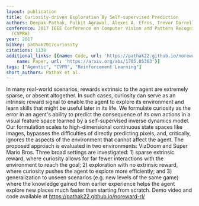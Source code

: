 ```yaml
---
layout: publication
title: Curiosity-driven Exploration By Self-supervised Prediction
authors: Deepak Pathak, Pulkit Agrawal, Alexei A. Efros, Trevor Darrell
conference: 2017 IEEE Conference on Computer Vision and Pattern Recognition Workshops
  (CVPRW)
year: 2017
bibkey: pathak2017curiosity
citations: 1138
additional_links: [{name: Code, url: 'https://pathak22.github.io/noreward-rl/'}, {
    name: Paper, url: 'https://arxiv.org/abs/1705.05363'}]
tags: ["Agentic", "CVPR", "Reinforcement Learning"]
short_authors: Pathak et al.
---
```

In many real-world scenarios, rewards extrinsic to the agent are extremely
sparse, or absent altogether. In such cases, curiosity can serve as an
intrinsic reward signal to enable the agent to explore its environment and
learn skills that might be useful later in its life. We formulate curiosity as
the error in an agent's ability to predict the consequence of its own actions
in a visual feature space learned by a self-supervised inverse dynamics model.
Our formulation scales to high-dimensional continuous state spaces like images,
bypasses the difficulties of directly predicting pixels, and, critically,
ignores the aspects of the environment that cannot affect the agent. The
proposed approach is evaluated in two environments: VizDoom and Super Mario
Bros. Three broad settings are investigated: 1) sparse extrinsic reward, where
curiosity allows for far fewer interactions with the environment to reach the
goal; 2) exploration with no extrinsic reward, where curiosity pushes the agent
to explore more efficiently; and 3) generalization to unseen scenarios (e.g.
new levels of the same game) where the knowledge gained from earlier experience
helps the agent explore new places much faster than starting from scratch. Demo
video and code available at https://pathak22.github.io/noreward-rl/